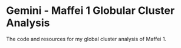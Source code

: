 # Gemini - Maffei 1 Globular Cluster Analysis


The code and resources for my global cluster analysis of Maffei 1.
